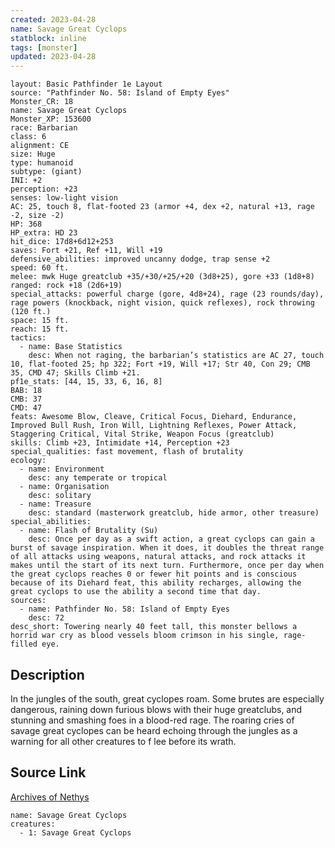 ```yaml
---
created: 2023-04-28
name: Savage Great Cyclops
statblock: inline
tags: [monster]
updated: 2023-04-28
---
```

```statblock
layout: Basic Pathfinder 1e Layout
source: "Pathfinder No. 58: Island of Empty Eyes"
Monster_CR: 18
name: Savage Great Cyclops
Monster_XP: 153600
race: Barbarian
class: 6
alignment: CE
size: Huge
type: humanoid
subtype: (giant)
INI: +2
perception: +23
senses: low-light vision
AC: 25, touch 8, flat-footed 23 (armor +4, dex +2, natural +13, rage -2, size -2)
HP: 368
HP_extra: HD 23
hit_dice: 17d8+6d12+253
saves: Fort +21, Ref +11, Will +19
defensive_abilities: improved uncanny dodge, trap sense +2
speed: 60 ft.
melee: mwk Huge greatclub +35/+30/+25/+20 (3d8+25), gore +33 (1d8+8)
ranged: rock +18 (2d6+19)
special_attacks: powerful charge (gore, 4d8+24), rage (23 rounds/day), rage powers (knockback, night vision, quick reflexes), rock throwing (120 ft.)
space: 15 ft.
reach: 15 ft.
tactics:
  - name: Base Statistics
    desc: When not raging, the barbarian’s statistics are AC 27, touch 10, flat-footed 25; hp 322; Fort +19, Will +17; Str 40, Con 29; CMB 35, CMD 47; Skills Climb +21.
pf1e_stats: [44, 15, 33, 6, 16, 8]
BAB: 18
CMB: 37
CMD: 47
feats: Awesome Blow, Cleave, Critical Focus, Diehard, Endurance, Improved Bull Rush, Iron Will, Lightning Reflexes, Power Attack, Staggering Critical, Vital Strike, Weapon Focus (greatclub)
skills: Climb +23, Intimidate +14, Perception +23
special_qualities: fast movement, flash of brutality
ecology:
  - name: Environment
    desc: any temperate or tropical
  - name: Organisation
    desc: solitary
  - name: Treasure
    desc: standard (masterwork greatclub, hide armor, other treasure)
special_abilities:
  - name: Flash of Brutality (Su)
    desc: Once per day as a swift action, a great cyclops can gain a burst of savage inspiration. When it does, it doubles the threat range of all attacks using weapons, natural attacks, and rock attacks it makes until the start of its next turn. Furthermore, once per day when the great cyclops reaches 0 or fewer hit points and is conscious because of its Diehard feat, this ability recharges, allowing the great cyclops to use the ability a second time that day.
sources:
  - name: Pathfinder No. 58: Island of Empty Eyes
    desc: 72
desc_short: Towering nearly 40 feet tall, this monster bellows a horrid war cry as blood vessels bloom crimson in his single, rage-filled eye.
```
## Description
In the jungles of the south, great cyclopes roam. Some brutes are especially dangerous, raining down furious blows with their huge greatclubs, and stunning and smashing foes in a blood-red rage. The roaring cries of savage great cyclopes can be heard echoing through the jungles as a warning for all other creatures to f lee before its wrath.
## Source Link
[Archives of Nethys](https://aonprd.com/MonsterDisplay.aspx?ItemName=Savage%20Great%20Cyclops)
```encounter-table
name: Savage Great Cyclops
creatures:
  - 1: Savage Great Cyclops
```
